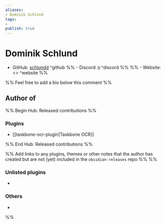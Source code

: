 ```yaml
---
aliases:
- Dominik Schlund
tags: 
- 
publish: true
---
```


# Dominik Schlund

- GitHub: [schlundd](https://github.com/schlundd/) ^github
%% - Discord: `@` ^discord %%
%% - Website: <> ^website %% 
<!-- - [[Publish sites|Publish site]]: ^publish -->

%% Feel free to add a bio below this comment %%


## Author of

%% Begin Hub: Released contributions %%
### Plugins
- [[taskbone-ocr-plugin|Taskbone OCR]]

%% End Hub: Released contributions %%

%% Add links to any plugins, themes or other notes that the author has created but are not (yet) included in the `obsidian-releases` repo %%
%%
### Unlisted plugins

- 

### Others

- 
%%

<!--
## Sponsor this author

- [[GitHub sponsors]]: [Sponsor @schlundd on GitHub Sponsors](https://github.com/sponsors/schlundd) ^github-sponsor
- [[Buy me a coffee]]: ^buy-me-a-coffee
- [[PayPal]]: ^paypal
- [[Patreon]]: ^patreon

-->

<!--
## Follow this author

- [[YouTube Channels|On YouTube]]: ^youtube
- Twitter: ^twitter
- ...
-->